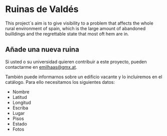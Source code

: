 # Ruinas de Valdés

This project´s aim is to give visibility to a problem that affects the whole rural environment of spain, which is the large amount of abandoned builldings and the regrettable state that most oft hem are in.


## Añade una nueva ruina


Si usted o su universidad quieren contribuir a este proyecto, pueden contactarme en <a href="mailto:emilhm@gmx.at?subject=Nueva%20ruina">emilhaas@gmx.at</a>.

También puede informarnos sobre un edificio vacante y lo incluiremos en el catálogo. Para ello necesitamos los siguientes datos:

 <ul>
   <li>Nombre</li>
<li>Latitud</li>
<li>Longitud</li>
<li>Escriba</li>
<li>Lugar</li>
<li>Pisos</li>
<li>Estado</li>
<li>Fotos</li>
            </ul>
